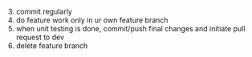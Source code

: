 3. commit regularly 
2. do feature work only in ur own feature branch 
4. when unit testing is done, commit/push final changes and initiate pull request to dev 
6. delete feature branch 
